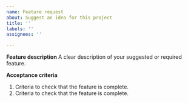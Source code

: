 ```yaml
---
name: Feature request
about: Suggest an idea for this project
title: ''
labels: ''
assignees: ''

---
```


**Feature description**
A clear description of your suggested or required feature.

**Acceptance criteria**

1. Criteria to check that the feature is complete.
2. Criteria to check that the feature is complete.
